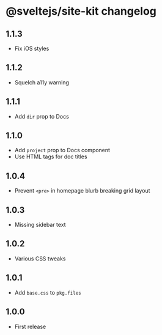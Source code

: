 # @sveltejs/site-kit changelog

## 1.1.3

* Fix iOS styles

## 1.1.2

* Squelch a11y warning

## 1.1.1

* Add `dir` prop to Docs

## 1.1.0

* Add `project` prop to Docs component
* Use HTML tags for doc titles

## 1.0.4

* Prevent `<pre>` in homepage blurb breaking grid layout

## 1.0.3

* Missing sidebar text

## 1.0.2

* Various CSS tweaks

## 1.0.1

* Add `base.css` to `pkg.files`

## 1.0.0

* First release